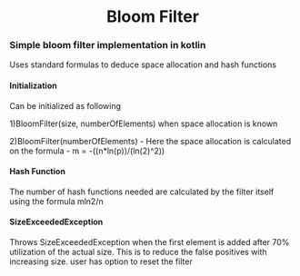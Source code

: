 <h1 align="center">Bloom Filter</h1>

### Simple bloom filter implementation in kotlin
  Uses standard formulas to deduce space allocation and hash functions

#### Initialization
Can be initialized as following

1)BloomFilter(size, numberOfElements) when space allocation is known

2)BloomFilter(numberOfElements) - Here the space allocation is calculated on the formula - m = -((n*ln(p))/(ln(2)^2))

#### Hash Function
The number of hash functions needed are calculated by the filter itself using the formula mln2/n

#### SizeExceededException
Throws SizeExceededException when the first element is added after 70% utilization of the actual size.
This is to reduce the false positives with increasing size. user has option to reset the filter

